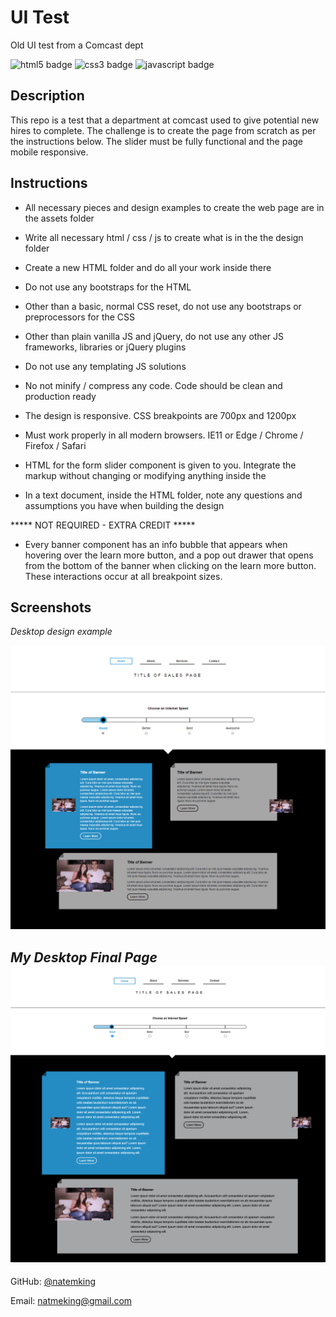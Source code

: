 # UI Test
Old UI test from a Comcast dept

![html5 badge](https://img.shields.io/badge/html5%20-%23E34F26.svg?&style=flat&logo=html5&logoColor=white)
![css3 badge](https://img.shields.io/badge/css3%20-%231572B6.svg?&style=flat&logo=css3&logoColor=white)
![javascript badge](https://img.shields.io/badge/javascript%20-%23323330.svg?&style=flat&logo=javascript&logoColor=%23F7DF1E)

## Description
This repo is a test that a department at comcast used to give potential new hires to complete. The challenge is to create the page from scratch as per the instructions below. The slider must be fully functional and the page mobile responsive. 

## Instructions

- All necessary pieces and design examples to create the web page are in the assets folder

- Write all necessary html / css / js to create what is in the the design folder

- Create a new HTML folder and do all your work inside there

- Do not use any bootstraps for the HTML

- Other than a basic, normal CSS reset, do not use any bootstraps or preprocessors for the CSS

- Other than plain vanilla JS and jQuery, do not use any other JS frameworks, libraries or jQuery plugins

- Do not use any templating JS solutions

- No not minify / compress any code. Code should be clean and production ready

- The design is responsive. CSS breakpoints are 700px and 1200px

- Must work properly in all modern browsers. IE11 or Edge / Chrome / Firefox / Safari

- HTML for the form slider component is given to you. Integrate the markup without changing or modifying anything inside the <form>

- In a text document, inside the HTML folder, note any questions and assumptions you have when building the design


***** NOT REQUIRED - EXTRA CREDIT *****

- Every banner component has an info bubble that appears when hovering over the learn more button, and a pop out drawer that opens from the bottom of the banner when clicking on the learn more button. These interactions occur at all breakpoint sizes.

## Screenshots

_Desktop design example_

![desktop design example](./assets/design_examples/desktop.jpg)

_My Desktop Final Page_
![desktop final](./assets/images/desktop_final.png)
---

GitHub: [@natemking](https://github.com/natemking/)

Email: [natmeking@gmail.com](mailto:natmeking@gmail.com)